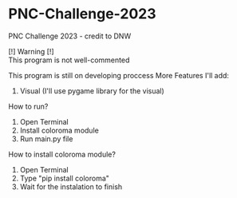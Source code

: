 # PNC-Challenge-2023
PNC Challenge 2023 - credit to DNW

[!] Warning [!]  
This program is not well-commented 

This program is still on developing proccess
More Features I'll add:
1. Visual (I'll use pygame library for the visual)
  
How to run?  
1. Open Terminal  
2. Install coloroma module  
3. Run main.py file  

How to install coloroma module?  
1. Open Terminal  
2. Type "pip install coloroma"  
3. Wait for the instalation to finish  
